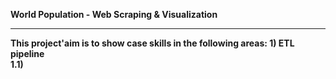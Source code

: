 <b>World Population - Web Scraping & Visualization<b>
  <hr>
  This project'aim is to show case skills in the following areas:
  1) ETL pipeline<br>
  1.1) 
